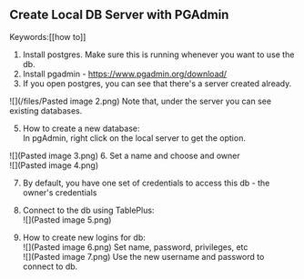 ## Create Local DB Server with PGAdmin  
Keywords:[[how to]]

1. Install postgres. Make sure this is running whenever you want to use the db.  
2. Install pgadmin - https://www.pgadmin.org/download/  
3. If you open postgres, you can see that there's a server created already.  

![](/files/Pasted image 2.png)
Note that, under the server you can see existing databases.  

5. How to create a new database:  
In pgAdmin, right click on the local server to get the option.   

![](Pasted image 3.png)
6. Set a name and choose and owner  
![](Pasted image 4.png)

7. By default, you have one set of credentials to access this db - the owner's credentials  

8. Connect to the db using TablePlus:  
![](Pasted image 5.png)
9. How to create new logins for db:  
![](Pasted image 6.png)
Set name, password, privileges, etc  
![](Pasted image 7.png)
Use the new username and password to connect to db.  
